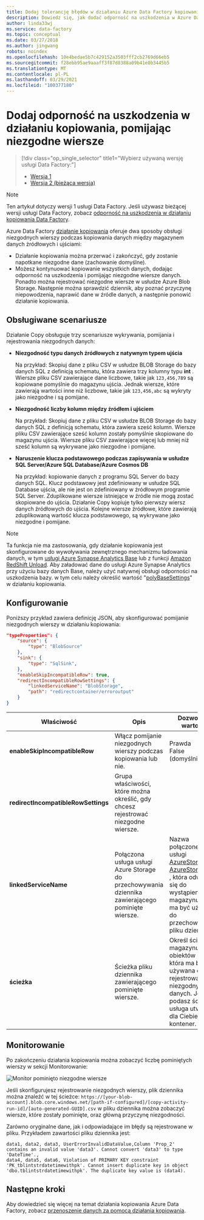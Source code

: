 ```yaml
---
title: Dodaj tolerancję błędów w działaniu Azure Data Factory kopiowania, pomijając niezgodne wiersze
description: Dowiedz się, jak dodać odporność na uszkodzenia w Azure Data Factory działania kopiowania, pomijając niezgodne wiersze podczas kopiowania
author: linda33wj
ms.service: data-factory
ms.topic: conceptual
ms.date: 03/27/2018
ms.author: jingwang
robots: noindex
ms.openlocfilehash: 10e4bedae5b7c429152a3503fff2cb2769d66eb5
ms.sourcegitcommit: f28ebb95ae9aaaff3f87d8388a09b41e0b3445b5
ms.translationtype: MT
ms.contentlocale: pl-PL
ms.lasthandoff: 03/29/2021
ms.locfileid: "100377180"
---
```

# <a name="add-fault-tolerance-in-copy-activity-by-skipping-incompatible-rows"></a>Dodaj odporność na uszkodzenia w działaniu kopiowania, pomijając niezgodne wiersze

> [!div class="op_single_selector" title1="Wybierz używaną wersję usługi Data Factory:"]
> * [Wersja 1](data-factory-copy-activity-fault-tolerance.md)
> * [Wersja 2 (bieżąca wersja)](../copy-activity-fault-tolerance.md)

> [!NOTE]
> Ten artykuł dotyczy wersji 1 usługi Data Factory. Jeśli używasz bieżącej wersji usługi Data Factory, zobacz [odporność na uszkodzenia w działaniu kopiowania Data Factory](../copy-activity-fault-tolerance.md).

Azure Data Factory [działanie kopiowania](data-factory-data-movement-activities.md) oferuje dwa sposoby obsługi niezgodnych wierszy podczas kopiowania danych między magazynem danych źródłowych i ujściami:

- Działanie kopiowania można przerwać i zakończyć, gdy zostanie napotkane niezgodne dane (zachowanie domyślne).
- Możesz kontynuować kopiowanie wszystkich danych, dodając odporność na uszkodzenia i pomijając niezgodne wiersze danych. Ponadto można rejestrować niezgodne wiersze w usłudze Azure Blob Storage. Następnie można sprawdzić dziennik, aby poznać przyczynę niepowodzenia, naprawić dane w źródle danych, a następnie ponowić działanie kopiowania.

## <a name="supported-scenarios"></a>Obsługiwane scenariusze
Działanie Copy obsługuje trzy scenariusze wykrywania, pomijania i rejestrowania niezgodnych danych:

- **Niezgodność typu danych źródłowych z natywnym typem ujścia**

    Na przykład: Skopiuj dane z pliku CSV w usłudze BLOB Storage do bazy danych SQL z definicją schematu, która zawiera trzy kolumny typu **int** . Wiersze pliku CSV zawierające dane liczbowe, takie jak `123,456,789` są kopiowane pomyślnie do magazynu ujścia. Jednak wiersze, które zawierają wartości inne niż liczbowe, takie jak `123,456,abc` są wykryty jako niezgodne i są pomijane.

- **Niezgodność liczby kolumn między źródłem i ujściem**

    Na przykład: Skopiuj dane z pliku CSV w usłudze BLOB Storage do bazy danych SQL z definicją schematu, która zawiera sześć kolumn. Wiersze pliku CSV zawierające sześć kolumn zostały pomyślnie skopiowane do magazynu ujścia. Wiersze pliku CSV zawierające więcej lub mniej niż sześć kolumn są wykrywane jako niezgodne i pomijane.

- **Naruszenie klucza podstawowego podczas zapisywania w usłudze SQL Server/Azure SQL Database/Azure Cosmos DB**

    Na przykład: kopiowanie danych z programu SQL Server do bazy danych SQL. Klucz podstawowy jest zdefiniowany w usłudze SQL Database ujścia, ale nie jest on zdefiniowany w źródłowym programie SQL Server. Zduplikowane wiersze istniejące w źródle nie mogą zostać skopiowane do ujścia. Działanie Copy kopiuje tylko pierwszy wiersz danych źródłowych do ujścia. Kolejne wiersze źródłowe, które zawierają zduplikowaną wartość klucza podstawowego, są wykrywane jako niezgodne i pomijane.

>[!NOTE]
>Ta funkcja nie ma zastosowania, gdy działanie kopiowania jest skonfigurowane do wywoływania zewnętrznego mechanizmu ładowania danych, w tym [usługi Azure Synapse Analytics Base](data-factory-azure-sql-data-warehouse-connector.md#use-polybase-to-load-data-into-azure-synapse-analytics) lub z funkcji [Amazon RedShift Unload](data-factory-amazon-redshift-connector.md#use-unload-to-copy-data-from-amazon-redshift). Aby załadować dane do usługi Azure Synapse Analytics przy użyciu bazy danych Base, należy użyć natywnej obsługi odporności na uszkodzenia bazy. w tym celu należy określić wartość "[polyBaseSettings](data-factory-azure-sql-data-warehouse-connector.md#sqldwsink)" w działaniu kopiowania.

## <a name="configuration"></a>Konfigurowanie
Poniższy przykład zawiera definicję JSON, aby skonfigurować pomijanie niezgodnych wierszy w działaniu kopiowania:

```json
"typeProperties": {
    "source": {
        "type": "BlobSource"
    },
    "sink": {
        "type": "SqlSink",
    },
    "enableSkipIncompatibleRow": true,
    "redirectIncompatibleRowSettings": {
        "linkedServiceName": "BlobStorage",
        "path": "redirectcontainer/erroroutput"
    }
}
```

| Właściwość | Opis | Dozwolone wartości | Wymagane |
| --- | --- | --- | --- |
| **enableSkipIncompatibleRow** | Włącz pomijanie niezgodnych wierszy podczas kopiowania lub nie. | Prawda<br/>False (domyślnie) | Nie |
| **redirectIncompatibleRowSettings** | Grupa właściwości, które można określić, gdy chcesz rejestrować niezgodne wiersze. | &nbsp; | Nie |
| **linkedServiceName** | Połączona usługa usługi Azure Storage do przechowywania dziennika zawierającego pominięte wiersze. | Nazwa połączonej usługi [AzureStorage](data-factory-azure-blob-connector.md#azure-storage-linked-service) lub [AzureStorageSas](data-factory-azure-blob-connector.md#azure-storage-sas-linked-service) , która odwołuje się do wystąpienia magazynu, które ma być używane do przechowywania pliku dziennika. | Nie |
| **ścieżka** | Ścieżka pliku dziennika zawierającego pominięte wiersze. | Określ ścieżkę magazynu obiektów blob, która ma być używana do rejestrowania niezgodnych danych. Jeśli nie podasz ścieżki, usługa utworzy dla Ciebie kontener. | Nie |

## <a name="monitoring"></a>Monitorowanie
Po zakończeniu działania kopiowania można zobaczyć liczbę pominiętych wierszy w sekcji Monitorowanie:

![Monitor pominięto niezgodne wiersze](./media/data-factory-copy-activity-fault-tolerance/skip-incompatible-rows-monitoring.png)

Jeśli skonfigurujesz rejestrowanie niezgodnych wierszy, plik dziennika można znaleźć w tej ścieżce: `https://[your-blob-account].blob.core.windows.net/[path-if-configured]/[copy-activity-run-id]/[auto-generated-GUID].csv` w pliku dziennika można zobaczyć wiersze, które zostały pominięte, oraz główną przyczynę niezgodności.

Zarówno oryginalne dane, jak i odpowiadające im błędy są rejestrowane w pliku. Przykładem zawartości pliku dziennika jest:
```
data1, data2, data3, UserErrorInvalidDataValue,Column 'Prop_2' contains an invalid value 'data3'. Cannot convert 'data3' to type 'DateTime'.,
data4, data5, data6, Violation of PRIMARY KEY constraint 'PK_tblintstrdatetimewithpk'. Cannot insert duplicate key in object 'dbo.tblintstrdatetimewithpk'. The duplicate key value is (data4).
```

## <a name="next-steps"></a>Następne kroki
Aby dowiedzieć się więcej na temat działania kopiowania Azure Data Factory, zobacz [przenoszenie danych za pomocą działania kopiowania](data-factory-data-movement-activities.md).
